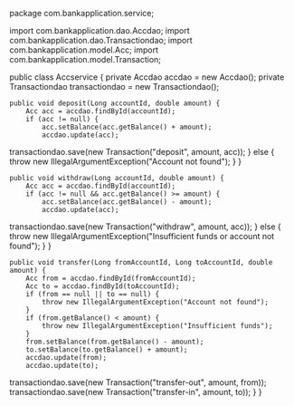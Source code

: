 package com.bankapplication.service;
 
import com.bankapplication.dao.Accdao;
import com.bankapplication.dao.Transactiondao;
import com.bankapplication.model.Acc;
import com.bankapplication.model.Transaction;
 
public class Accservice {
    private Accdao accdao = new Accdao();
    private Transactiondao transactiondao = new Transactiondao();
 
    public void deposit(Long accountId, double amount) {
        Acc acc = accdao.findById(accountId);
        if (acc != null) {
            acc.setBalance(acc.getBalance() + amount);
            accdao.update(acc);
transactiondao.save(new Transaction("deposit", amount, acc));
        } else {
            throw new IllegalArgumentException("Account not found");
        }
    }
 
    public void withdraw(Long accountId, double amount) {
        Acc acc = accdao.findById(accountId);
        if (acc != null && acc.getBalance() >= amount) {
            acc.setBalance(acc.getBalance() - amount);
            accdao.update(acc);
transactiondao.save(new Transaction("withdraw", amount, acc));
        } else {
            throw new IllegalArgumentException("Insufficient funds or account not found");
        }
    }
 
    public void transfer(Long fromAccountId, Long toAccountId, double amount) {
        Acc from = accdao.findById(fromAccountId);
        Acc to = accdao.findById(toAccountId);
        if (from == null || to == null) {
            throw new IllegalArgumentException("Account not found");
        }
        if (from.getBalance() < amount) {
            throw new IllegalArgumentException("Insufficient funds");
        }
        from.setBalance(from.getBalance() - amount);
        to.setBalance(to.getBalance() + amount);
        accdao.update(from);
        accdao.update(to);
transactiondao.save(new Transaction("transfer-out", amount, from));
transactiondao.save(new Transaction("transfer-in", amount, to));
    }
}
